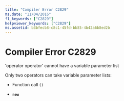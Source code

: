 ```yaml
---
title: "Compiler Error C2829"
ms.date: "11/04/2016"
f1_keywords: ["C2829"]
helpviewer_keywords: ["C2829"]
ms.assetid: b3bfecb8-c8c1-45fd-bb85-4b42a6b8ed2b
---
```

# Compiler Error C2829

'operator operator' cannot have a variable parameter list

Only two operators can take variable parameter lists:

- Function call `()`

- **`new`**
